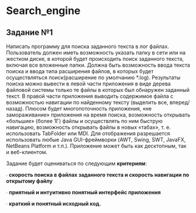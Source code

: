 # Search_engine
## Задание №1

Написать программу для поиска заданного текста в лог файлах.
Пользователь должен иметь возможность указать папку в сети или на жестком диске, в которой будет
происходить поиск заданного текста, включая все вложенные папки.
Должна быть возможность ввода текста поиска и ввода типа расширения файлов, в которых будет
осуществляться поиск(расширение по умолчанию *.log).
Результаты поиска можно вывести в левой части приложения в виде дерева файловой системы
только те файлы в которых был обнаружен заданный текст.
В правой части приложения выводить содержимое файла с возможностью навигации по найденному
тексту (выделить все, вперед/назад).
Плюсом будет многопоточность приложения, «не замораживание» приложения на время поиска,
возможность открывать «большие» (более 1Г) файлы и осуществлять по ним быструю навигацию,
возможность открывать файлы в новых «табах», т. е. использовать TabFolder или MDI.
Для отображения разрешается использовать любые Java GUI-фреймворки (AWT, Swing, SWT, JavaFX,
NetBeans Platform и т.п.).
Приложение может быть как десктопным, так и веб-клиентом.
 
Задание будет оцениваться по следующим **критериям**:

∙  **скорость поиска в файлах заданного текста и скорость навигации по открытому файлу**

∙  **приятный и интуитивно понятный интерфейс приложения**

∙  **краткий и понятный исходный код.**
